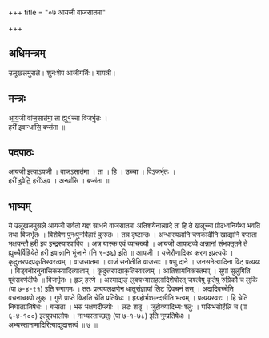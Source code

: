 +++
title = "०७ आयजी वाजसातमा"

+++
## अधिमन्त्रम्
उलूखलमुसले। शुनःशेप आजीगर्तिः। गायत्री।

## मन्त्रः
आ॒य॒जी वा॑ज॒सात॑मा॒ ता ह्यु१॒॑च्चा वि॑जर्भृ॒तः ।  
हरी॑ इ॒वान्धां॑सि॒ बप्स॑ता ॥

## पदपाठः
आ॒य॒जी इत्या॑ऽय॒जी । वा॒ज॒ऽसात॑मा । ता । हि । उ॒च्चा । वि॒ऽज॒र्भृ॒तः ।  
हरी॑ इ॒वेति॒ हरी॑ऽइव । अन्धां॑सि । बप्स॑ता ॥

## भाष्यम्
ये उलूखलमुसले आयजी सर्वतो यज्ञ साधने वाजसातमा अतिशयेनान्नप्रदे ता हि ते खलूच्चा प्रौढध्वनिर्यथा भवति तथा विजर्भृतः । विशेषेण पुनःपुनर्विहारं कुरुतः । तत्र दृष्टान्तः । अन्धांस्यन्नानि चणकादीनि खाद्यानि बप्सता भक्षयन्तौ हरी इव इन्द्रस्याश्वाविव । अत्र यास्क एवं व्याचख्यौ । आयजी आयष्टव्ये अन्नानां संभक्तृतमे ते ह्युच्चैर्विह्रियेते हरी इवान्नानि भुंजाने (नि ९-३६) इति ॥ आयजी । यजेरौणादिकः करण इप्रत्ययॆः । कृदुत्तरपदप्रकृतिस्वरत्वम् । वाजसातमा । वाजं सनोतीति वाजसाः । षणु दाने । जनसनेत्यादिना विट् प्रत्ययः । विड्वनोरनुनासिकस्यादित्यात्वम् । कृदुत्तरपदप्रकृतिस्वरत्वम् । आतिशायनिकस्तमप् । सुपां सुलुगिति पूर्वसवर्णदीर्घः ॥ विजर्भृतः । हृञ् हरणे । अस्माद्यङ् लुक्यभ्यासहलादिशेषोरत् जश्त्वेषु कृतेषु रुग्रिकौ च लुकि (पा ७-४-९१) इति रुगागमः । ततः प्रत्ययलक्षणेन धातुसंज्ञायां लिट द्विवचनं तस् । अदादिवच्चेति वचनाच्छपो लुक् । गुणे प्राप्ते क्ङिति चेति प्रतिषेधः । हृग्रहोर्भश्छन्दसीति भत्वम् । प्रत्ययस्वरः । हि चेति निघातप्रतिषेधः । बप्सता । भस भक्षणदीप्त्योः । लटः शतृ । जुहोक्यादिभ्यः श्लुः । घसिभसोर्हलि च (पा ६-४-१००) इत्युपधालोपः । नाभ्यस्ताच्छतुः (पा ७-१-७८) इति नुम्प्रतिषेधः । अभ्यस्तानामादिरित्याद्युदात्तत्वं ॥ ७ ॥
